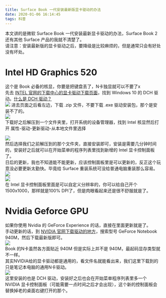 ```yaml
---
title: Surface Book 一代安装最新版显卡驱动的办法
date: 2020-01-06 16:14:45
tags: 科普
---
```

本文讲的是微软 Surface Book 一代安装最新显卡驱动的办法，Surface Book 2 还有其他 Surface 产品的我就不清楚了。  
请注意：安装最新版的显卡驱动之后，要降级是比较麻烦的，但是通常只会有好处没有坏处。  

# Intel HD Graphics 520
这个是 Book 必备的核显，你要是把键盘丢了，N卡独显就可以不要了x  
先去 [INTEL 官网的下载中心的显卡驱动下载页面](https://downloadcenter.intel.com/product/80939/Graphics-Drivers)，找到 Windows 10 的 DCH 驱动。[什么是 DCH 驱动？](https://www.zhihu.com/question/311670069/answer/734734237)  
![](https://s2.ax1x.com/2020/01/06/ls6M1f.png)
进去页面之后看左边，下载 .zip 文件，不要下载 .exe 驱动安装包，那个是安装不了的。  
![](https://s2.ax1x.com/2020/01/06/ls63ng.png)  
下载好之后解压到一个文件夹里，打开系统的设备管理器，找到 Intel 核显然后打开 属性-驱动-更新驱动-从本地文件里选择  

![](https://s2.ax1x.com/2020/01/06/lsclP1.png)   
然后选择我们之前解压到的那个文件夹，直接安装即可，安装是需要几分钟时间的，安装好之后就可以在开始菜单的程序列表里找到新增的 Intel 显卡控制面板了。    
日后的更新，我也不知道能不能更新，应该控制面板里是可以更新的，反正这个玩意没必要更新太勤快。毕竟给 Surface 重装系统可没给普通电脑重装那么容易。  
![](https://s2.ax1x.com/2020/01/06/lsgQeg.png)  
![](https://s2.ax1x.com/2020/01/06/lsggl6.png)  
在 Intel 显卡控制面板里面是可以自定义分辨率的，你可以给自己开个 1500x1000，那样就是100% DPI了，但是肉眼看起来还是很不舒服就是了。

# Nvidia Geforce GPU
如果你使用 Nvidia 的 GeForce Experience 的话，直接在里面更新就是了。  
手动更新的话，到 [NVIDIA 官网下载驱动的地方](https://www.geforce.cn/drivers)，搜索型号 GeForce Notebook 940M，然后下载最新版即可。  
![](https://s2.ax1x.com/2020/01/06/lsT7V0.png)  
Book 的N卡虽然各方面贴近 940M 但是实际上并不是 940M，最起码显存类型就不一样。  
其实NVIDIA给的显卡驱动都是通用的，看文件名就能看出来，我们这里下载到的只是笔记本电脑的通用N卡驱动。    
![](https://s2.ax1x.com/2020/01/06/ls7PIK.png)  
这里安装的也是 DCH 驱动，安装好之后也会在开始菜单程序列表里多一个 NVIDIA 显卡控制面板（可能需要一点时间之后才会出现），这个新的控制面板会替换掉老的桌面右键打开的那个。  
